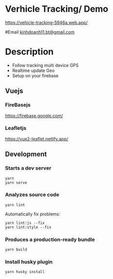 # Verhicle Tracking/ Demo
https://vehicle-tracking-5946a.web.app/

#Email
kinhdoanh11.bt@gmail.com
# Description
- Follow tracking multi device GPS
- Realtime update Geo
- Setup on your firebase

## Vuejs
### FireBasejs
https://firebase.google.com/
### Leafletjs
https://vue2-leaflet.netlify.app/
## Development


### Starts a dev server

    yarn
    yarn serve

### Analyzes source code

    yarn lint

Automatically fix problems:

    yarn lint:js --fix
    yarn lint:style --fix

### Produces a production-ready bundle

    yarn build

### Install husky plugin

    yarn husky install

